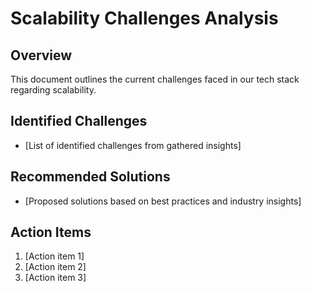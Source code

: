 # Scalability Challenges Analysis

## Overview
This document outlines the current challenges faced in our tech stack regarding scalability.

## Identified Challenges
- [List of identified challenges from gathered insights]

## Recommended Solutions
- [Proposed solutions based on best practices and industry insights]

## Action Items
1. [Action item 1]
2. [Action item 2]
3. [Action item 3]